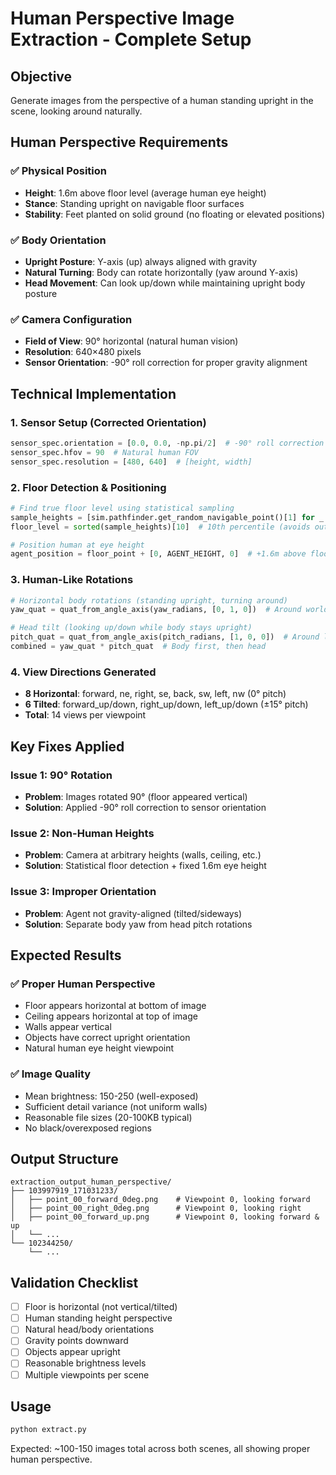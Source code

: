 # Human Perspective Image Extraction - Complete Setup

## Objective
Generate images from the perspective of a human standing upright in the scene, looking around naturally.

## Human Perspective Requirements

### ✅ Physical Position
- **Height**: 1.6m above floor level (average human eye height)
- **Stance**: Standing upright on navigable floor surfaces
- **Stability**: Feet planted on solid ground (no floating or elevated positions)

### ✅ Body Orientation  
- **Upright Posture**: Y-axis (up) always aligned with gravity
- **Natural Turning**: Body can rotate horizontally (yaw around Y-axis)
- **Head Movement**: Can look up/down while maintaining upright body posture

### ✅ Camera Configuration
- **Field of View**: 90° horizontal (natural human vision)
- **Resolution**: 640×480 pixels
- **Sensor Orientation**: -90° roll correction for proper gravity alignment

## Technical Implementation

### 1. Sensor Setup (Corrected Orientation)
```python
sensor_spec.orientation = [0.0, 0.0, -np.pi/2]  # -90° roll correction
sensor_spec.hfov = 90  # Natural human FOV
sensor_spec.resolution = [480, 640]  # [height, width]
```

### 2. Floor Detection & Positioning
```python
# Find true floor level using statistical sampling
sample_heights = [sim.pathfinder.get_random_navigable_point()[1] for _ in range(100)]
floor_level = sorted(sample_heights)[10]  # 10th percentile (avoids outliers)

# Position human at eye height
agent_position = floor_point + [0, AGENT_HEIGHT, 0]  # +1.6m above floor
```

### 3. Human-Like Rotations
```python
# Horizontal body rotations (standing upright, turning around)
yaw_quat = quat_from_angle_axis(yaw_radians, [0, 1, 0])  # Around world Y-axis

# Head tilt (looking up/down while body stays upright)  
pitch_quat = quat_from_angle_axis(pitch_radians, [1, 0, 0])  # Around local X-axis
combined = yaw_quat * pitch_quat  # Body first, then head
```

### 4. View Directions Generated
- **8 Horizontal**: forward, ne, right, se, back, sw, left, nw (0° pitch)
- **6 Tilted**: forward_up/down, right_up/down, left_up/down (±15° pitch)
- **Total**: 14 views per viewpoint

## Key Fixes Applied

### Issue 1: 90° Rotation
- **Problem**: Images rotated 90° (floor appeared vertical)
- **Solution**: Applied -90° roll correction to sensor orientation

### Issue 2: Non-Human Heights
- **Problem**: Camera at arbitrary heights (walls, ceiling, etc.)
- **Solution**: Statistical floor detection + fixed 1.6m eye height

### Issue 3: Improper Orientation
- **Problem**: Agent not gravity-aligned (tilted/sideways)
- **Solution**: Separate body yaw from head pitch rotations

## Expected Results

### ✅ Proper Human Perspective
- Floor appears horizontal at bottom of image
- Ceiling appears horizontal at top of image  
- Walls appear vertical
- Objects have correct upright orientation
- Natural human eye height viewpoint

### ✅ Image Quality
- Mean brightness: 150-250 (well-exposed)
- Sufficient detail variance (not uniform walls)
- Reasonable file sizes (20-100KB typical)
- No black/overexposed regions

## Output Structure
```
extraction_output_human_perspective/
├── 103997919_171031233/
│   ├── point_00_forward_0deg.png    # Viewpoint 0, looking forward
│   ├── point_00_right_0deg.png      # Viewpoint 0, looking right  
│   ├── point_00_forward_up.png      # Viewpoint 0, looking forward & up
│   └── ...
└── 102344250/
    └── ...
```

## Validation Checklist
- [ ] Floor is horizontal (not vertical/tilted)
- [ ] Human standing height perspective
- [ ] Natural head/body orientations
- [ ] Gravity points downward
- [ ] Objects appear upright
- [ ] Reasonable brightness levels
- [ ] Multiple viewpoints per scene

## Usage
```bash
python extract.py
```

Expected: ~100-150 images total across both scenes, all showing proper human perspective.